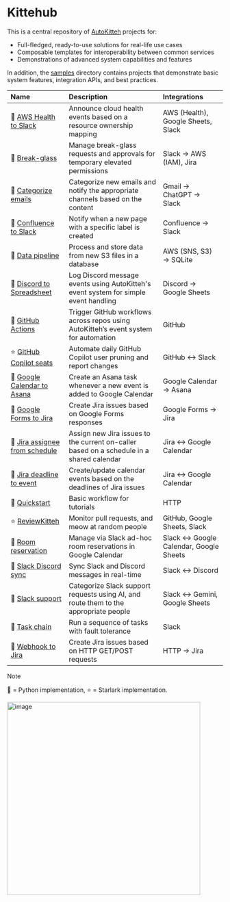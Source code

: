 # Kittehub

This is a central repository of [AutoKitteh](https://github.com/autokitteh/autokitteh)
projects for:

- Full-fledged, ready-to-use solutions for real-life use cases
- Composable templates for interoperability between common services
- Demonstrations of advanced system capabilities and features

In addition, the [samples](./samples/) directory contains projects that
demonstrate basic system features, integration APIs, and best practices.

| Name                                                                             | Description                                                                              | Integrations                                |
| :------------------------------------------------------------------------------- | :--------------------------------------------------------------------------------------- | :------------------------------------------ |
| 🐍 [AWS Health to Slack](./aws_health_to_slack/)                                 | Announce cloud health events based on a resource ownership mapping                       | AWS (Health), Google Sheets, Slack          |
| 🐍 [Break-glass](./break_glass/)                                                 | Manage break-glass requests and approvals for temporary elevated permissions             | Slack &rarr; AWS (IAM), Jira                |
| 🐍 [Categorize emails](./categorize_emails/)                                     | Categorize new emails and notify the appropriate channels based on the content           | Gmail &rarr; ChatGPT &rarr; Slack           |
| 🐍 [Confluence to Slack](./confluence_to_slack/)                                 | Notify when a new page with a specific label is created                                  | Confluence &rarr; Slack                     |
| 🐍 [Data pipeline](./data_pipeline/)                                             | Process and store data from new S3 files in a database                                   | AWS (SNS, S3) &rarr; SQLite                 |
| 🐍 [Discord to Spreadsheet](./discord_to_spreadsheet/)                           | Log Discord message events using AutoKitteh's event system for simple event handling     | Discord &rarr; Google Sheets                |
| 🐍 [GitHub Actions](./github_actions/)                                           | Trigger GitHub workflows across repos using AutoKitteh’s event system for automation     | GitHub                                      |
| ⭐ [GitHub Copilot seats](./github_copilot/)                                     | Automate daily GitHub Copilot user pruning and report changes                            | GitHub &harr; Slack                         |
| 🐍 [Google Calendar to Asana](./google_cal_to_asana/)                            | Create an Asana task whenever a new event is added to Google Calendar                    | Google Calendar &rarr; Asana                |
| 🐍 [Google Forms to Jira](./google_forms_to_jira/)                               | Create Jira issues based on Google Forms responses                                       | Google Forms &rarr; Jira                    |
| 🐍 [Jira assignee from schedule](./jira_google_calendar/assignee_from_schedule/) | Assign new Jira issues to the current on-caller based on a schedule in a shared calendar | Jira &harr; Google Calendar                 |
| 🐍 [Jira deadline to event](./jira_google_calendar/deadline_to_event/)           | Create/update calendar events based on the deadlines of Jira issues                      | Jira &harr; Google Calendar                 |
| 🐍 [Quickstart](./quickstart/)                                                   | Basic workflow for tutorials                                                             | HTTP                                        |
| ⭐ [ReviewKitteh](./reviewkitteh/)                                               | Monitor pull requests, and meow at random people                                         | GitHub, Google Sheets, Slack                |
| 🐍 [Room reservation](./room_reservation/)                                       | Manage via Slack ad-hoc room reservations in Google Calendar                             | Slack &harr; Google Calendar, Google Sheets |
| 🐍 [Slack Discord sync](./slack_discord_sync)                                    | Sync Slack and Discord messages in real-time                                             | Slack &harr; Discord                        |
| 🐍 [Slack support](./slack_support/)                                             | Categorize Slack support requests using AI, and route them to the appropriate people      | Slack &harr; Gemini, Google Sheets          |
| 🐍 [Task chain](./task_chain/)                                                   | Run a sequence of tasks with fault tolerance                                             | Slack                                       |
| 🐍 [Webhook to Jira](./webhook_to_jira/)                                         | Create Jira issues based on HTTP GET/POST requests                                       | HTTP &rarr; Jira                            |

> [!NOTE]
> 🐍 = Python implementation, ⭐ = Starlark implementation.


<img width="451" alt="image" src="https://github.com/user-attachments/assets/f556279f-40a4-4df2-93ef-e1838fcb9861">
